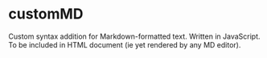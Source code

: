 # customMD
Custom syntax addition for Markdown-formatted text. Written in JavaScript. To be included in HTML document (ie yet rendered by any MD editor).
